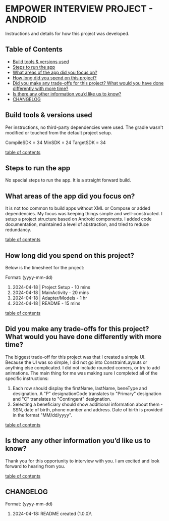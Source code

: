 # EMPOWER INTERVIEW PROJECT - ANDROID
Instructions and details for how this project was developed.

## Table of Contents

* [Build tools & versions used](#build-tools-versions-used)
* [Steps to run the app](#steps-to-run-app)
* [What areas of the app did you focus on?](#areas-of-focus)
* [How long did you spend on this project?](#time-spent-on-project)
* [Did you make any trade-offs for this project? What would you have done differently with more time?](#trade-offs-done-differently)
* [Is there any other information you’d like us to know?](#additional-information)
* [CHANGELOG](#changelog)

<a name="build-tools-versions-used"></a>
## Build tools & versions used

Per instructions, no third-party dependencies were used. The gradle wasn't modified or touched
from the default project setup.

CompileSDK = 34
MinSDK = 24
TargetSDK = 34

[table of contents](#table-of-contents)

<a name="steps-to-run-app"></a>
## Steps to run the app

No special steps to run the app. It is a straight forward build.

<a name="areas-of-focus"></a>
## What areas of the app did you focus on?

It is not too common to build apps without XML or Compose or added dependencies. My focus was
keeping things simple and well-constructed. I setup a project structure based on Android components.
I added code documentation, maintained a level of abstraction, and tried to reduce redundancy.

[table of contents](#table-of-contents)

<a name="time-spent-on-project"></a>
## How long did you spend on this project?

Below is the timesheet for the project:

Format: (yyyy-mm-dd)
1. 2024-04-18 | Project Setup - 10 mins
2. 2024-04-18 | MainActivity - 20 mins
3. 2024-04-18 | Adapter/Models - 1 hr
4. 2024-04-18 | README - 15 mins

[table of contents](#table-of-contents)

<a name="trade-offs-done-differently"></a>
## Did you make any trade-offs for this project? What would you have done differently with more time?

The biggest trade-off for this project was that I created a simple UI. Because the UI was so simple,
I did not go into ConstraintLayouts or anything else complicated. I did not include rounded corners,
or try to add animations. The main thing for me was making sure I completed all of the specific
instructions:

1. Each row should display the firstName, lastName, beneType and designation. A "P" designationCode
translates to "Primary" designation and "C" translates to "Contingent" designation.
2. Selecting a beneficiary should show additional information about them - SSN, date of birth, 
phone number and address. Date of birth is provided in the format "MM/dd/yyyy".

[table of contents](#table-of-contents)

<a name="additional-information"></a>
## Is there any other information you’d like us to know?

Thank you for this opportunity to interview with you. I am excited and look forward to hearing 
from you.

[table of contents](#table-of-contents)

<a name="changelog"></a>
## CHANGELOG

Format: (yyyy-mm-dd)
1. 2024-04-18: README created (1.0.0)\
